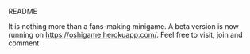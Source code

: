 README

It is nothing more than a fans-making minigame.
A beta version is now running on https://oshigame.herokuapp.com/. Feel free to visit, join and comment.